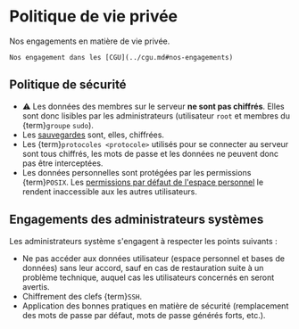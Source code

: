 Politique de vie privée
=======================

Nos engagements en matière de vie privée.

```{seealso}
Nos engagement dans les [CGU](../cgu.md#nos-engagements)
```

Politique de sécurité
-----------------------

- ⚠️ Les données des membres sur le serveur **ne sont pas chiffrés**.
  Elles sont donc lisibles par les administrateurs (utilisateur `root` et membres du {term}`groupe` `sudo`).
- Les [sauvegardes](/outils/sauvegardes.md) sont, elles, chiffrées.
- Les {term}`protocoles <protocole>` utilisés pour se connecter au serveur sont tous chiffrés,
  les mots de passe et les données ne peuvent donc pas être interceptées.
- Les données personnelles sont protégées par les permissions {term}`POSIX`.
  Les [permissions par défaut de l'espace personnel](./espace-personnel.md#permissions)
  le rendent inaccessible aux les autres utilisateurs.

Engagements des administrateurs systèmes
-----------------------------------------

Les administrateurs système s'engagent à respecter les points suivants :

- Ne pas accéder aux données utilisateur (espace personnel et bases de données) sans leur accord,
  sauf en cas de restauration suite à un problème technique,
  auquel cas les utilisateurs concernés en seront avertis.
- Chiffrement des clefs {term}`SSH`.
- Application des bonnes pratiques en matière de sécurité
  (remplacement des mots de passe par défaut, mots de passe générés forts, etc.).
